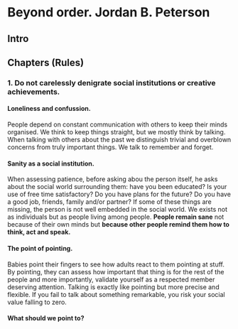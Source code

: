 # Beyond order. Jordan B. Peterson

## Intro

## Chapters (Rules)

### 1. Do not carelessly denigrate social institutions or creative achievements.

#### Loneliness and confussion.

People depend on constant communication with others to keep their minds organised. We think to keep things straight, but we mostly think by talking. When talking with others about the past we distinguish trivial and overblown concerns from truly important things. We talk to remember and forget.

#### Sanity as a social institution.

When assessing patience, before asking abou the person itself, he asks about the social world surrounding them: have you been educated? Is your use of free time satisfactory? Do you have plans for the future? Do you have a good job, friends, family and/or partner? If some of these things are missing, the person is not well embedded in the social world. We exists not as individuals but as people living among people. **People remain sane** not because of their own minds but **because other people remind them how to think, act and speak.**

#### The point of pointing. 

Babies point their fingers to see how adults react to them pointing at stuff. By pointing, they can assess how important that thing is for the rest of the people and more importantly, validate yourself as a respected member deserving attention. Talking is exactly like pointing but more precise and flexible. If you fail to talk about something remarkable, you risk your social value falling to zero. 

#### What should we point to? 

